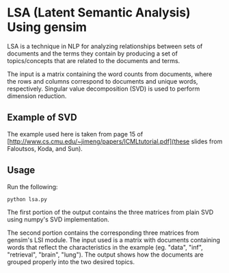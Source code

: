 # LSA (Latent Semantic Analysis) Using gensim

LSA is a technique in NLP for analyzing relationships between sets of documents and the terms they contain by producing a set of topics/concepts that are related to the documents and terms.

The input is a matrix containing the word counts from documents, where the rows and columns correspond to documents and unique words, respectively. Singular value decomposition (SVD) is used to perform dimension reduction.

## Example of SVD
The example used here is taken from page 15 of [http://www.cs.cmu.edu/~jimeng/papers/ICMLtutorial.pdf](these slides from Faloutsos, Koda, and Sun). 

## Usage
Run the following:
```
python lsa.py
```

The first portion of the output contains the three matrices from plain SVD using numpy's SVD implementation.

The second portion contains the corresponding three matrices from gensim's LSI module. The input used is a matrix with documents containing words that reflect the characteristics in the example (eg. "data", "inf", "retrieval", "brain", "lung"). The output shows how the documents are grouped properly into the two desired topics.
